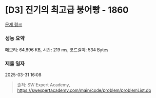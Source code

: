 # [D3] 진기의 최고급 붕어빵 - 1860 

[문제 링크](https://swexpertacademy.com/main/code/problem/problemDetail.do?contestProbId=AV5LsaaqDzYDFAXc) 

### 성능 요약

메모리: 64,896 KB, 시간: 219 ms, 코드길이: 534 Bytes

### 제출 일자

2025-03-31 16:08



> 출처: SW Expert Academy, https://swexpertacademy.com/main/code/problem/problemList.do